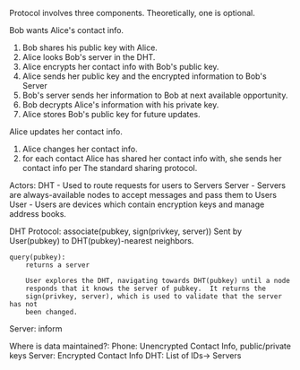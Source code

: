 Protocol involves three components.  Theoretically, one is optional.



Bob wants Alice's contact info.

1. Bob shares his public key with Alice.
2. Alice looks Bob's server in the DHT.
3. Alice encrypts her contact info with Bob's public key.
4. Alice sends her public key and the encrypted information to Bob's Server
5. Bob's server sends her information to Bob at next available opportunity.
6. Bob decrypts Alice's information with his private key.
7. Alice stores Bob's public key for future updates.


Alice updates her contact info.

1. Alice changes her contact info.
2. for each contact Alice has shared her contact info with, she sends her 
   contact info per The standard sharing protocol.


Actors:
DHT - Used to route requests for users to Servers
Server - Servers are always-available nodes to accept messages and pass them to Users  
User - Users are devices which contain encryption keys and manage address books.


DHT Protocol:
    associate(pubkey, sign(privkey, server))
        Sent by User(pubkey) to DHT(pubkey)-nearest neighbors.  
    
    query(pubkey):
        returns a server
        
        User explores the DHT, navigating towards DHT(pubkey) until a node 
        responds that it knows the server of pubkey.  It returns the 
        sign(privkey, server), which is used to validate that the server has not
        been changed.

Server:
    inform

Where is data maintained?:
    Phone: Unencrypted Contact Info, public/private keys
    Server: Encrypted Contact Info
    DHT:    List of IDs-> Servers